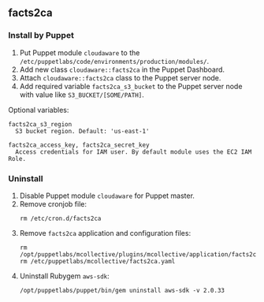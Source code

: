 ## facts2ca

### Install by Puppet

1. Put Puppet module `cloudaware` to the `/etc/puppetlabs/code/environments/production/modules/`.
2. Add new class `cloudaware::facts2ca` in the Puppet Dashboard.
3. Attach `cloudaware::facts2ca` class to the Puppet server node.
4. Add required variable `facts2ca_s3_bucket` to the Puppet server node with value like `S3_BUCKET/[SOME/PATH]`.

Optional variables:
```
facts2ca_s3_region
  S3 bucket region. Default: 'us-east-1'

facts2ca_access_key, facts2ca_secret_key
  Access credentials for IAM user. By default module uses the EC2 IAM Role.
```

### Uninstall

1. Disable Puppet module `cloudaware` for Puppet master.
2. Remove cronjob file:
    ```
    rm /etc/cron.d/facts2ca
    ```
3. Remove `facts2ca` application and configuration files:
    ```
    rm /opt/puppetlabs/mcollective/plugins/mcollective/application/facts2ca.rb
    rm /etc/puppetlabs/mcollective/facts2ca.yaml
    ```
4. Uninstall Rubygem `aws-sdk`:
    ```
    /opt/puppetlabs/puppet/bin/gem uninstall aws-sdk -v 2.0.33
    ```
